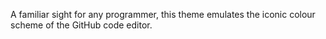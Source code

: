 A familiar sight for any programmer, this theme emulates the iconic colour scheme of the GitHub code editor.
